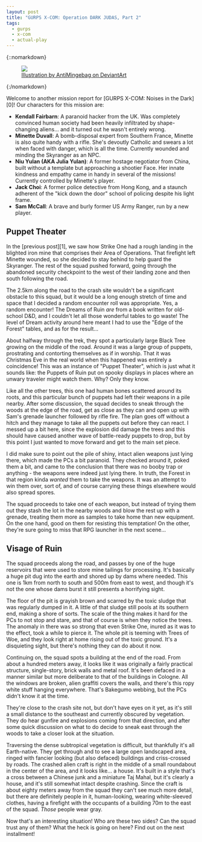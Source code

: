 ```yaml
---
layout: post
title: "GURPS X-COM: Operation DARK JUDAS, Part 2"
tags:
  - gurps
  - x-com
  - actual-play
---
```


{::nomarkdown}
<figure>
  <img src="{{ "/assets/xcom__extraction_by_antimingebag-d9abdgp.jpg" | absolute_url }}"/>
  <figcaption>
    <a href=http://antimingebag.deviantart.com/art/XCOM-Extraction-561522409>
      Illustration by AntiMingebag on DeviantArt
    </a>
  </figcaption>
</figure>
{:/nomarkdown}

Welcome to another mission report for [GURPS X-COM: Noises in the Dark][0]! Our
characters for this mission are:

- **Kendall Fairbarn**: A paranoid hacker from the UK. Was completely convinced
  human society had been heavily infiltrated by shape-changing aliens... and it
  turned out he wasn't entirely wrong.
- **Minette Duvall**: A bomb-disposal expert from Southern France, Minette is
  also quite handy with a rifle. She's devoutly Catholic and swears a lot when
  faced with danger, which is all the time. Currently wounded and minding the
  Skyranger as an NPC.
- **Niu Yulan (AKA Julia Yulan)**: A former hostage negotiator from China, built
  without a template but approaching a shootier Face. Her innate kindness and
  empathy came in handy in several of the missions! Currently controlled by
  Minette's player.
- **Jack Choi**: A former police detective from Hong Kong, and a staunch
  adherent of the "kick down the door" school of policing despite his light
  frame.
- **Sam McCall**: A brave and burly former US Army Ranger, run by a new player.

## Puppet Theater

In the [previous post][1], we saw how Strike One had a rough landing in the
blighted iron mine that comprises their Area of Operations. That firefight left
Minette wounded, so she decided to stay behind to help guard the Skyranger. The
rest of the squad pushed forward, going through the abandoned security
checkpoint to the west of their landing zone and then south following the road.

The 2.5km along the road to the crash site wouldn't be a significant obstacle to
this squad, but it would be a long enough stretch of time and space that I
decided a random encounter roll was appropriate. Yes, a random encounter! The
Dreams of Ruin _are_ from a book written for old-school D&D, and I couldn't let
all those wonderful tables to go waste! The level of Dream activity around here
meant I had to use the "Edge of the Forest" tables, and as for the result...

About halfway through the trek, they spot a particularly large Black Tree
growing on the middle of the road. Around it was a large group of puppets,
prostrating and contorting themselves as if in worship. That it was Christmas
Eve in the real world when this happened was entirely a coincidence! This was an
instance of "Puppet Theater", which is just what it sounds like: the Puppets of
Ruin put on spooky displays in places where an unwary traveler might watch
them. Why? Only they know.

Like all the other trees, this one had human bones scattered around its roots,
and this particular bunch of puppets had left their weapons in a pile
nearby. After some discussion, the squad decides to sneak through the woods at
the edge of the road, get as close as they can and open up with Sam's grenade
launcher followed by rifle fire. The plan goes off without a hitch and they
manage to take all the puppets out before they can react. I messed up a bit
here, since the explosion did damage the trees and this should have caused
another wave of battle-ready puppets to drop, but by this point I just wanted to
move forward and get to the main set piece.

I did make sure to point out the pile of shiny, intact alien weapons just lying
there, which made the PCs a bit paranoid. They checked around it, poked them a
bit, and came to the conclusion that there was no booby trap or anything - the
weapons were indeed just lying there. In truth, the Forest in that region kinda
_wanted_ them to take the weapons. It was an attempt to win them over, sort of,
and of course carrying these things elsewhere would also spread spores.

The squad proceeds to take one of each weapon, but instead of trying them out
they stash the lot in the nearby woods and blow the rest up with a grenade,
treating them more as samples to take home than new equipment. On the one hand,
good on them for resisting this temptation! On the other, they're sure going to
miss that RPG launcher in the next scene...

## Visage of Ruin

The squad proceeds along the road, and passes by one of the huge reservoirs that
were used to store mine tailings for processing. It's basically a huge pit dug
into the earth and shored up by dams where needed. This one is 1km from north to
south and 500m from east to west, and though it's not the one whose dams burst
it still presents a horrifying sight.

The floor of the pit is grayish brown and scarred by the toxic sludge that was
regularly dumped in it. A little of that sludge still pools at its southern end,
making a shore of sorts. The scale of the thing makes it hard for the PCs to not
stop and stare, and that of course is when they notice the trees. The anomaly in
there was so strong that even Strike One, inured as it was to the effect, took a
while to pierce it. The whole pit is teeming with Trees of Woe, and they look
right at home rising out of the toxic ground. It's a disquieting sight, but
there's nothing they can do about it now.

Continuing on, the squad spots a building at the end of the road. From about a
hundred meters away, it looks like it was originally a fairly practical
structure, single-story, brick walls and metal roof. It's been defaced in a
manner similar but more deliberate to that of the buildings in Cologne. All the
windows are broken, alien graffiti covers the walls, and there's this ropy white
stuff hanging everywhere. That's Bakegumo webbing, but the PCs didn't know it at
the time.

They're close to the crash site not, but don't have eyes on it yet, as it's
still a small distance to the southeast and currently obscured by
vegetation. They do hear gunfire and explosions coming from that direction, and
after some quick discussion on what to do decide to sneak east through the woods
to take a closer look at the situation.

Traversing the dense subtropical vegetation is difficult, but thankfully it's
all Earth-native. They get through and to see a large open landscaped area,
ringed with fancier looking (but also defaced) buildings and criss-crossed by
roads. The crashed alien craft is right in the middle of a small roundabout in
the center of the area, and it looks like... a house. It's built in a style
that's a cross between a Chinese junk and a miniature Taj Mahal, but it's
clearly a house, and it's still somewhat intact despite crashing. Since the
craft is about eighty meters away from the squad they can't see much more
detail, but there are definitely people in it, human-looking, wearing
white-sleeved clothes, having a firefight with the occupants of a building 70m
to the east of the squad. _Those_ people wear gray.

Now that's an interesting situation! Who are these two sides? Can the squad
trust any of them? What the heck is going on here? Find out on the next
installment!

